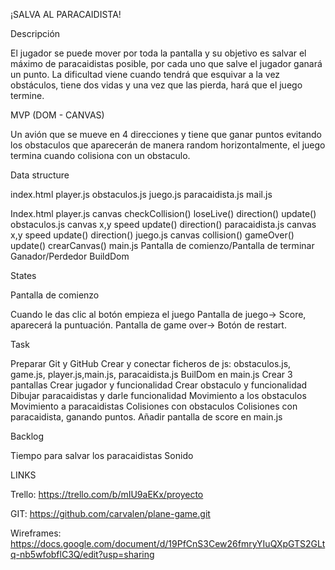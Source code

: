 ¡SALVA AL PARACAIDISTA!

Descripción

El jugador se puede mover por toda la pantalla y su objetivo es salvar el máximo de paracaidistas posible, por cada uno que salve el jugador ganará un punto. La dificultad viene cuando tendrá que esquivar a la vez obstáculos, tiene dos vidas y una vez que las pierda, hará que el juego termine. 

MVP  (DOM - CANVAS)

Un avión que se mueve en 4 direcciones y tiene que ganar puntos evitando los obstaculos que aparecerán de manera random horizontalmente, el juego termina cuando colisiona con un obstaculo. 

Data structure

index.html
player.js
obstaculos.js
juego.js
paracaidista.js
mail.js

Index.html
player.js
canvas
checkCollision()
loseLive()
direction()
update()
obstaculos.js
canvas
x,y
speed
update()
direction()
paracaidista.js
canvas
x,y
speed
update()
direction()
juego.js
canvas
collision()
gameOver()
update()
crearCanvas()
main.js
Pantalla de comienzo/Pantalla de terminar
Ganador/Perdedor
BuildDom



States

Pantalla de comienzo

Cuando le das clic al botón empieza el juego
Pantalla de juego-> Score, aparecerá la puntuación.
Pantalla de game over-> Botón de restart.

Task

Preparar Git y GitHub
Crear y conectar ficheros de js: obstaculos.js, game.js, player.js,main.js, paracaidista.js
BuilDom en main.js
Crear 3 pantallas
Crear jugador y funcionalidad
Crear obstaculo y funcionalidad
Dibujar paracaidistas y darle funcionalidad
Movimiento a los obstaculos
Movimiento a paracaidistas
Colisiones con obstaculos
Colisiones con paracaidista, ganando puntos.
Añadir pantalla de score en main.js


Backlog 

Tiempo para salvar los paracaidistas
Sonido


LINKS

Trello:
https://trello.com/b/mIU9aEKx/proyecto

GIT:
https://github.com/carvalen/plane-game.git

Wireframes:
https://docs.google.com/document/d/19PfCnS3Cew26fmryYIuQXpGTS2GLtq-nb5wfobflC3Q/edit?usp=sharing

